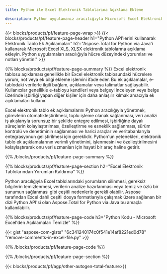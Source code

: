 ```yaml
---
title: Python ile Excel Elektronik Tablolarına Açıklama Ekleme 

description: Python uygulamanız aracılığıyla Microsoft Excel Elektronik Tablolarına açıklamalar ekleyin. Açıklamaları kolaylıkla temizleyin.
---
```


{{< blocks/products/pf/feature-page-wrap >}}
{{< blocks/products/pf/feature-page-header h1="Python API'lerini kullanarak Elektronik Tablo Ek Açıklamaları" h2="Aspose.Total for Python via Java'i kullanarak Microsoft Excel XLS, XLSX elektronik tablolarına açıklama ekleyin. Python uygulamaları aracılığıyla hücre düzeyindeki yorumları ve notları yönetin." >}}

{{% blocks/products/pf/feature-page-summary %}}
Excel elektronik tablosu açıklaması genellikle bir Excel elektronik tablosundaki hücrelere yorum, not veya ek bilgi ekleme işlemini ifade eder. Bu ek açıklamalar, e-tablodaki verilerle ilgili bağlam, açıklamalar veya talimatlar sağlayabilir. Kullanıcılar genellikle e-tabloyu kendileri veya belgeyi inceleyen veya belge üzerinde işbirliği yapan diğer kişiler için daha anlaşılır kılmak amacıyla ek açıklamaları kullanır.<br />

Excel elektronik tablo ek açıklamalarını Python aracılığıyla yönetmek, görevlerin otomatikleştirilmesi, toplu işleme olanak sağlanması, veri analizi iş akışlarıyla sorunsuz bir şekilde entegre edilmesi, işbirliğine dayalı süreçlerin kolaylaştırılması, özelleştirme ve esneklik sağlanması, sürüm kontrolü ve denetiminin sağlanması ve harici araçlar ve veritabanlarıyla entegrasyonun geliştirilmesi için gereklidir. Python'un yetenekleri, elektronik tablo ek açıklamalarının verimli yönetimini, işlenmesini ve özelleştirilmesini kolaylaştırarak onu veri uzmanları için hayati bir araç haline getirir.

{{% /blocks/products/pf/feature-page-summary  %}}

{{% blocks/products/pf/feature-page-section  h2="Excel Elektronik Tablolarından Yorumları Kaldırma" %}}

Python aracılığıyla Excel tablolarındaki yorumların silinmesi, gereksiz bilgilerin temizlenmesi, verilerin analize hazırlanması veya temiz ve özlü bir sunumun sağlanması gibi çeşitli nedenlerle gerekli olabilir. Aspose tarafından Excel dahil çeşitli dosya formatlarıyla çalışmak üzere sağlanan bir dizi Python API'si olan Aspose.Total for Python via Java bu amaçla kullanılabilir.

{{% blocks/products/pf/feature-page-code h3="Python Kodu - Microsoft Excel'den Açıklamaları Temizle" %}}

{{< gist "aspose-com-gists" "6c341240174c0f541e14af8221ed0d78" "remove-comments-in-excel-file.py" >}}

{{% /blocks/products/pf/feature-page-code  %}}

{{% /blocks/products/pf/feature-page-section %}}

{{< blocks/products/pf/agp/other-autogen-total-feature>}}